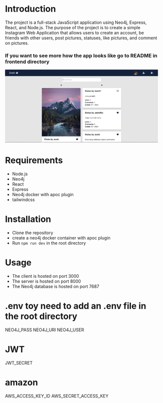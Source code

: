# Introduction

The project is a full-stack JavaScript application using Neo4j, Express, React, and Node.js. The purpose of the project is to create a simple Instagram Web Application that allows users to create an account, be friends with other users, post pictures, statuses, like pictures, and comment on pictures.

### If you want to see more how the app looks like go to README in frontend directory

![screen](/readmeImages/home.png)

# Requirements

- Node.js
- Neo4j
- React
- Express
- Neo4j docker with apoc plugin
- tailwindcss

# Installation

- Clone the repository
- create a neo4j docker container with apoc plugin
- Run `npm run dev` in the root directory

# Usage

- The client is hosted on port 3000
- The server is hosted on port 8000
- The Neo4j database is hosted on port 7687

# .env toy need to add an .env file in the root directory

NEO4J_PASS
NEO4J_URI
NEO4J_USER

# JWT

JWT_SECRET

# amazon

AWS_ACCESS_KEY_ID
AWS_SECRET_ACCESS_KEY
